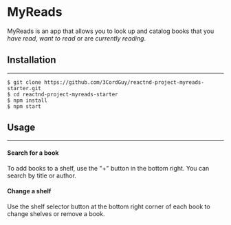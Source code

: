 # MyReads

MyReads is an app that allows you to look up and catalog books that you _have read_, _want to read_ or are _currently reading_.


## Installation
____

```
$ git clone https://github.com/3CordGuy/reactnd-project-myreads-starter.git
$ cd reactnd-project-myreads-starter
$ npm install
$ npm start
```

## Usage
____

#### Search for a book
To add books to a shelf, use the "+" button in the bottom right. You can search by title or author.

#### Change a shelf
Use the shelf selector button at the bottom right corner of each book to change shelves or remove a book.